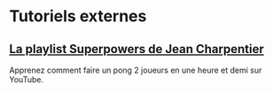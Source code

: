 # Tutoriels externes

## [La playlist Superpowers de Jean Charpentier](https://www.youtube.com/playlist?list=PLqihHB3m2p03iODATBiTJSFEYjrkKY7c9) 

Apprenez comment faire un pong 2 joueurs en une heure et demi sur YouTube.
